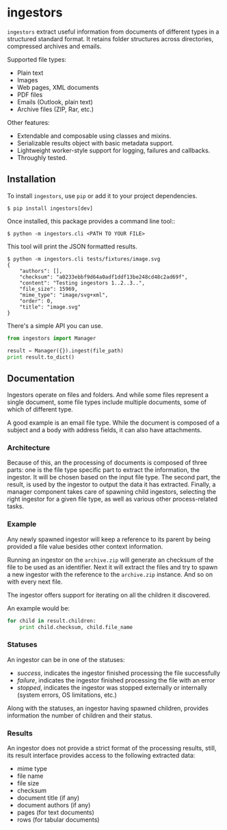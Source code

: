 # ingestors

``ingestors`` extract useful information from documents of different types in
a structured standard format. It retains folder structures across directories,
compressed archives and emails.

Supported file types:

* Plain text
* Images
* Web pages, XML documents
* PDF files
* Emails (Outlook, plain text)
* Archive files (ZIP, Rar, etc.)

Other features:

* Extendable and composable using classes and mixins.
* Serializable results object with basic metadata support.
* Lightweight worker-style support for logging, failures and callbacks.
* Throughly tested.

## Installation

To install ``ingestors``, use `pip` or add it to your project dependencies.

```shell
$ pip install ingestors[dev]
```

Once installed, this package provides a command line tool::

```shell
$ python -m ingestors.cli <PATH TO YOUR FILE>
```

This tool will print the JSON formatted results.

```shell
$ python -m ingestors.cli tests/fixtures/image.svg
{
    "authors": [],
    "checksum": "a0233ebbf9d64a0adf1ddf13be248cd48c2ad69f",
    "content": "Testing ingestors 1..2..3..",
    "file_size": 15969,
    "mime_type": "image/svg+xml",
    "order": 0,
    "title": "image.svg"
}
```

There's a simple API you can use.

```python
from ingestors import Manager

result = Manager({}).ingest(file_path)
print result.to_dict()
```

## Documentation

Ingestors operate on files and folders. And while some files represent a single
document, some file types include multiple documents, some of which of
different type.

A good example is an email file type. While the document is composed of a
subject and a body with address fields, it can also have attachments.

### Architecture

Because of this, an the processing of documents is composed of three parts: one
is the file type specific part to extract the information, the ingestor. It
will be chosen based on the input file type. The second part, the result, is
used by the ingestor to output the data it has extracted. Finally, a manager
component takes care of spawning child ingestors, selecting the right ingestor
for a given file type, as well as various other process-related tasks.

### Example

Any newly spawned ingestor will keep a reference to its parent by being
provided a file  value besides other context information.

Running an ingestor on the `archive.zip` will generate an checksum of the file
to be used as an identifier. Next it will extract the files and try to spawn a
new ingestor with the reference to the `archive.zip` instance. And so on with
every next file.

The ingestor offers support for iterating on all the children it discovered.

An example would be:

```python
for child in result.children:
    print child.checksum, child.file_name
```

### Statuses

An ingestor can be in one of the statuses:

* *success*, indicates the ingestor finished processing the file successfully
* *failure*, indicates the ingestor finished processing the file with an error
* *stopped*, indicates the ingestor was stopped externally or internally
  (system errors, OS limitations, etc.)

Along with the statuses, an ingestor having spawned children, provides
information the number of children and their status.

### Results

An ingestor does not provide a strict format of the processing results, still,
its result interface provides access to the following extracted data:

* mime type
* file name
* file size
* checksum
* document title (if any)
* document authors (if any)
* pages (for text documents)
* rows (for tabular documents)
